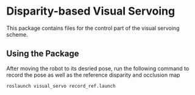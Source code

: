 # Disparity-based Visual Servoing
This package contains files for the control part of the visual servoing scheme.

## Using the Package
After moving the robot to its desried pose, run the following command to record the pose as well as the reference disparity and occlusion map
```
roslaunch visual_servo record_ref.launch
```